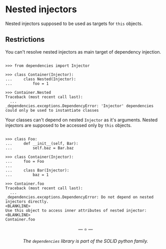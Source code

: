 # Nested injectors

Nested injectors supposed to be used as targets for `this` objects.

## Restrictions

You can't resolve nested injectors as main target of dependency injection.

```pycon

>>> from dependencies import Injector

>>> class Container(Injector):
...     class Nested(Injector):
...         foo = 1

>>> Container.Nested
Traceback (most recent call last):
  ...
_dependencies.exceptions.DependencyError: 'Injector' dependencies could only be used to instantiate classes

```

Your classes can't depend on nested `Injector` as it's arguments. Nested
injectors are supposed to be accessed only by `this` objects.

```pycon

>>> class Foo:
...     def __init__(self, Bar):
...         self.baz = Bar.baz

>>> class Container(Injector):
...     foo = Foo
...
...     class Bar(Injector):
...         baz = 1

>>> Container.foo
Traceback (most recent call last):
  ...
_dependencies.exceptions.DependencyError: Do not depend on nested injectors directly.
<BLANKLINE>
Use this object to access inner attributes of nested injector:
<BLANKLINE>
Container.foo

```

<p align="center">&mdash; ⭐ &mdash;</p>
<p align="center"><i>The <code>dependencies</code> library is part of the SOLID python family.</i></p>
